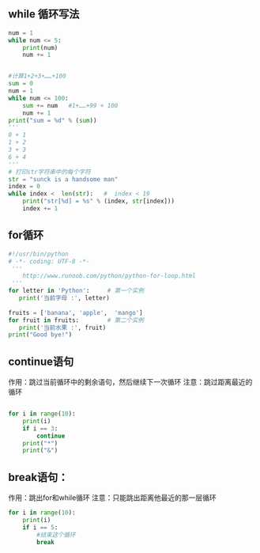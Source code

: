 ## while 循环写法


```python
num = 1
while num <= 5:
    print(num)
    num += 1


#计算1+2+3+……+100
sum = 0
num = 1
while num <= 100:
    sum += num   #1+……+99 + 100
    num += 1
print("sum = %d" % (sum))
'''
0 + 1
1 + 2
3 + 3
6 + 4
'''
# 打印str字符串中的每个字符
str = "sunck is a handsome man"
index = 0
while index <  len(str):   #  index < 19
    print("str[%d] = %s" % (index, str[index]))
    index += 1
```

## for循环

```python
#!/usr/bin/python
# -*- coding: UTF-8 -*-
 '''
    http://www.runoob.com/python/python-for-loop.html
 '''
for letter in 'Python':     # 第一个实例
   print('当前字母 :', letter)
 
fruits = ['banana', 'apple',  'mango']
for fruit in fruits:        # 第二个实例
   print('当前水果 :', fruit)
print("Good bye!")
```
## continue语句

作用：跳过当前循环中的剩余语句，然后继续下一次循环
注意：跳过距离最近的循环
```python

for i in range(10):
    print(i)
    if i == 3:
        continue
    print("*")
    print("&")
```
## break语句：
作用：跳出for和while循环
注意：只能跳出距离他最近的那一层循环
```python
for i in range(10):
    print(i)
    if i == 5:
        #结束这个循环
        break
 ```
